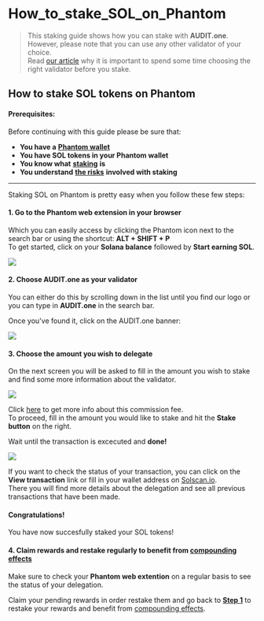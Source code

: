 # How\_to\_stake\_SOL\_on\_Phantom

> This staking guide shows how you can stake with **AUDIT.one**.\
> However, please note that you can use any other validator of your choice.\
> Read [our article](importance\_of\_choosing\_the\_right\_validator.md) why it is important to spend some time choosing the right validator before you stake.

## How to stake SOL tokens on Phantom

#### Prerequisites:

Before continuing with this guide please be sure that:

* **You have a** [**Phantom wallet**](how\_to\_create\_a\_phantom\_wallet.md)
* **You have SOL tokens in your Phantom wallet**
* **You know what** [**staking**](what\_is\_staking.md) **is**
* **You understand** [**the risks**](risks\_of\_staking.md) **involved with staking**

***

Staking SOL on Phantom is pretty easy when you follow these few steps:

#### **1. Go to the Phantom web extension in your browser**

Which you can easily access by clicking the Phantom icon next to the search bar or using the shortcut: **ALT + SHIFT + P**\
To get started, click on your **Solana balance** followed by **Start earning SOL**.

![](https://user-images.githubusercontent.com/95366163/148989084-41de4930-49ab-4057-a460-5e2ed6a658fa.png)

#### **2. Choose AUDIT.one as your validator**

You can either do this by scrolling down in the list until you find our logo or you can type in **AUDIT.one** in the search bar.

Once you've found it, click on the AUDIT.one banner:

![](https://user-images.githubusercontent.com/95366163/148987367-cfb9c19a-59e3-42da-9d64-c9d16a7b3e88.png)

#### **3. Choose the amount you wish to delegate**

On the next screen you will be asked to fill in the amount you wish to stake and find some more information about the validator.

![](https://user-images.githubusercontent.com/95366163/148987877-a0b1c7b8-146d-47db-9773-f2fd90e95c13.png)

Click [here](validator\_fee.md) to get more info about this commission fee.\
To proceed, fill in the amount you would like to stake and hit the **Stake button** on the right.

Wait until the transaction is excecuted and **done!**

![](https://user-images.githubusercontent.com/95366163/148989267-13cd1f40-5c72-42b7-8142-62ccb5280cba.png)

If you want to check the status of your transaction, you can click on the **View transaction** link or fill in your wallet address on [Solscan.io](https://solscan.io/).\
There you will find more details about the delegation and see all previous transactions that have been made.

#### **Congratulations!**

You have now succesfully staked your SOL tokens!

#### **4. Claim rewards and restake regularly to benefit from** [**compounding effects**](compounding\_interest.md)

Make sure to check your **Phantom web extention** on a regular basis to see the status of your delegation.

Claim your pending rewards in order restake them and go back to [**Step 1**](how\_to\_stake\_sol\_on\_phantom.md#step1) to restake your rewards and benefit from [compounding effects](compounding\_interest.md).
